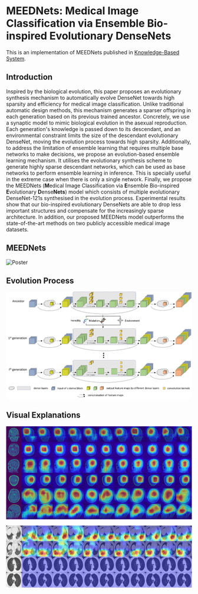 # MEEDNets: Medical Image Classification via Ensemble Bio-inspired Evolutionary DenseNets

This is an implementation of MEEDNets published in [Knowledge-Based System](https://www.sciencedirect.com/science/article/pii/S0950705123007852).

## Introduction
Inspired by the biological evolution, this paper proposes an evolutionary synthesis mechanism to automatically evolve DenseNet towards high sparsity and efficiency for medical image classification. Unlike traditional automatic design methods, this mechanism generates a sparser offspring in each generation based on its previous trained ancestor. Concretely, we use a synaptic model to mimic biological evolution in the asexual reproduction. Each generation's knowledge is passed down to its descendant, and an environmental constraint limits the size of the descendant evolutionary DenseNet, moving the evolution process towards high sparsity. Additionally, to address the limitation of ensemble learning that requires multiple base networks to make decisions, we propose an evolution-based ensemble learning mechanism. It utilises the evolutionary synthesis scheme to generate highly sparse descendant networks, which can be used as base networks to perform ensemble learning in inference. This is specially useful in the extreme case when there is only a single network. Finally, we propose the MEEDNets (**M**edical Image Classification via **E**nsemble Bio-inspired **E**volutionary **D**ense**Nets**) model which consists of multiple evolutionary DenseNet-121s synthesised in the evolution process. Experimental results show that our bio-inspired evolutionary DenseNets are able to drop less important structures and compensate for the increasingly sparse architecture. In addition, our proposed MEEDNets model outperforms the state-of-the-art methods on two publicly accessible medical image datasets.

## MEEDNets

![Poster](figures/meednets.png)

## Evolution Process

![Poster](figures/evolution.png)

## Visual Explanations

![Poster](figures/gradcam_b.png)

![Poster](figures/gradcam_s.png)
